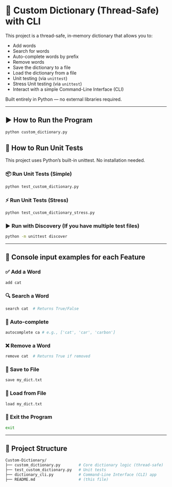# 📝 Custom Dictionary (Thread-Safe) with CLI

This project is a thread-safe, in-memory dictionary that allows you to:

- Add words
- Search for words
- Auto-complete words by prefix
- Remove words
- Save the dictionary to a file
- Load the dictionary from a file
- Unit testing (via `unittest`)
- Stress Unit testing (via `unittest`)
- Interact with a simple Command-Line Interface (CLI)

Built entirely in Python — no external libraries required.

---

## ▶️ How to Run the Program

```bash
python custom_dictionary.py
```

## 🧪 How to Run Unit Tests
This project uses Python’s built-in unittest. No installation needed.

### 📦 Run Unit Tests (Simple)

```bash
python test_custom_dictionary.py
```

### ⚡ Run Unit Tests (Stress)

```bash
python test_custom_dictionary_stress.py
```

### ▶️ Run with Discovery (If you have multiple test files)

```bash
python -m unittest discover
```

---

## 🚀 Console input examples for each Feature

### ✅ Add a Word
```bash
add cat
```

### 🔍 Search a Word
```bash
search cat  # Returns True/False
```

### 🤖 Auto-complete
```bash
autocomplete ca # e.g., ['cat', 'car', 'carbon']
```

### ❌ Remove a Word
```bash
remove cat  # Returns True if removed
```

### 💾 Save to File
```bash
save my_dict.txt
```

### 📂 Load from File
```bash
load my_dict.txt
```

### 🚪 Exit the Program
```bash
exit
```

---

## 📂 Project Structure

```bash
Custom-Dictionary/
├── custom_dictionary.py        # Core dictionary logic (thread-safe)
├── test_custom_dictionary.py   # Unit tests
├── dictionary_cli.py           # Command-Line Interface (CLI) app
├── README.md                   # (this file)